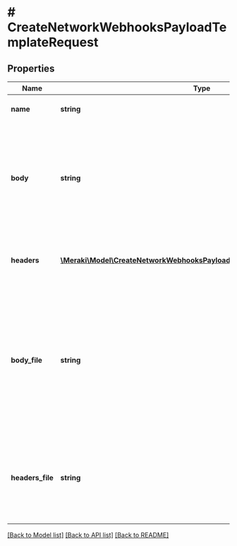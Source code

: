 # # CreateNetworkWebhooksPayloadTemplateRequest

## Properties

Name | Type | Description | Notes
------------ | ------------- | ------------- | -------------
**name** | **string** | The name of the new template |
**body** | **string** | The liquid template used for the body of the webhook message. Either &#x60;body&#x60; or &#x60;bodyFile&#x60; must be specified. | [optional]
**headers** | [**\Meraki\Model\CreateNetworkWebhooksPayloadTemplateRequestHeadersInner[]**](CreateNetworkWebhooksPayloadTemplateRequestHeadersInner.md) | The liquid template used with the webhook headers. | [optional]
**body_file** | **string** | A Base64 encoded file containing liquid template used for the body of the webhook message. Either &#x60;body&#x60; or &#x60;bodyFile&#x60; must be specified. | [optional]
**headers_file** | **string** | A Base64 encoded file containing the liquid template used with the webhook headers. | [optional]

[[Back to Model list]](../../README.md#models) [[Back to API list]](../../README.md#endpoints) [[Back to README]](../../README.md)
